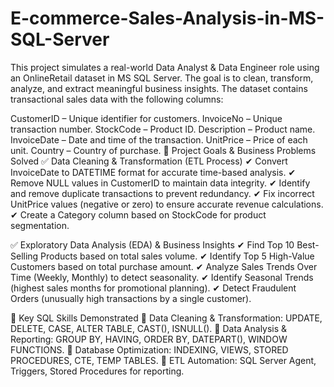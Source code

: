 # E-commerce-Sales-Analysis-in-MS-SQL-Server

This project simulates a real-world Data Analyst & Data Engineer role using an OnlineRetail dataset in MS SQL Server. The goal is to clean, transform, analyze, and extract meaningful business insights. 
The dataset contains transactional sales data with the following columns:

CustomerID – Unique identifier for customers.
InvoiceNo – Unique transaction number.
StockCode – Product ID.
Description – Product name.
InvoiceDate – Date and time of the transaction.
UnitPrice – Price of each unit.
Country – Country of purchase.
🎯 Project Goals & Business Problems Solved
✅ Data Cleaning & Transformation (ETL Process)
✔ Convert InvoiceDate to DATETIME format for accurate time-based analysis.
✔ Remove NULL values in CustomerID to maintain data integrity.
✔ Identify and remove duplicate transactions to prevent redundancy.
✔ Fix incorrect UnitPrice values (negative or zero) to ensure accurate revenue calculations.
✔ Create a Category column based on StockCode for product segmentation.

✅ Exploratory Data Analysis (EDA) & Business Insights
✔ Find Top 10 Best-Selling Products based on total sales volume.
✔ Identify Top 5 High-Value Customers based on total purchase amount.
✔ Analyze Sales Trends Over Time (Weekly, Monthly) to detect seasonality.
✔ Identify Seasonal Trends (highest sales months for promotional planning).
✔ Detect Fraudulent Orders (unusually high transactions by a single customer).

📌 Key SQL Skills Demonstrated
🔹 Data Cleaning & Transformation: UPDATE, DELETE, CASE, ALTER TABLE, CAST(), ISNULL().
🔹 Data Analysis & Reporting: GROUP BY, HAVING, ORDER BY, DATEPART(), WINDOW FUNCTIONS.
🔹 Database Optimization: INDEXING, VIEWS, STORED PROCEDURES, CTE, TEMP TABLES.
🔹 ETL Automation: SQL Server Agent, Triggers, Stored Procedures for reporting.
